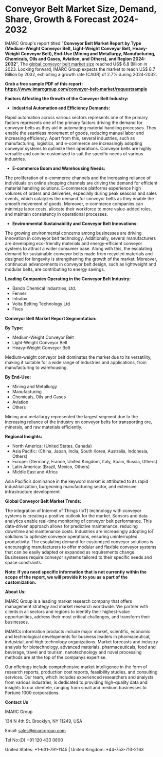 ﻿# **Conveyor Belt Market Size, Demand, Share, Growth & Forecast 2024-2032**
IMARC Group's report titled "**Conveyor Belt Market Report by Type (Medium-Weight Conveyor Belt, Light-Weight Conveyor Belt, Heavy-Weight Conveyor Belt), End-Use (Mining and Metallurgy, Manufacturing, Chemicals, Oils and Gases, Aviation, and Others), and Region 2024-2032**", The [global conveyor belt market size](https://www.imarcgroup.com/conveyor-belt-market) reached US$ 6.8 Billion in 2023. Looking forward, IMARC Group expects the market to reach US$ 8.7 Billion by 2032, exhibiting a growth rate (CAGR) of 2.7% during 2024-2032.

**Grab a free sample PDF of this report: <https://www.imarcgroup.com/conveyor-belt-market/requestsample>**

**Factors Affecting the Growth of the Conveyor Belt Industry:**

- **Industrial Automation and Efficiency Demands:**

Rapid automation across various sectors represents one of the primary factors represents one of the primary factors driving the demand for conveyor belts as they aid in automating material handling processes. They enable the seamless movement of goods, reducing manual labor and increasing efficiency. Apart from this, several industries, such as manufacturing, logistics, and e-commerce are increasingly adopting conveyor systems to optimize their operations. Conveyor belts are highly versatile and can be customized to suit the specific needs of various industries.

- **E-commerce Boom and Warehousing Needs:** 

The proliferation of e-commerce channels and the increasing reliance of individuals on online shopping channels are driving the demand for efficient material handling solutions. E-commerce platforms experience high volumes of orders and deliveries, especially during peak seasons and sales events, which catalyzes the demand for conveyor belts as they enable the smooth movement of goods. Moreover, e-commerce companies can minimize labor costs, allocate their workforce to more value-added roles, and maintain consistency in operational processes.

- **Environmental Sustainability and Conveyor Belt Innovations:**

The growing environmental concerns among businesses are driving innovation in conveyor belt technology. Additionally, several manufacturers are developing eco-friendly materials and energy-efficient conveyor systems to attract a wider consumer base. Along with this, the escalating demand for sustainable conveyor belts made from recycled materials and designed for longevity is strengthening the growth of the market. Moreover, continuous advancements in conveyor belt design, such as lightweight and modular belts, are contributing to energy savings.

**Leading Companies Operating in the Conveyor Belt Industry:**

- Bando Chemical Industries, Ltd.
- Fenner
- Intralox
- Volta Belting Technology Ltd
- Fives

**Conveyor Belt Market Report Segmentation:**

**By Type:**

- Medium-Weight Conveyor Belt
- Light-Weight Conveyor Belt
- Heavy-Weight Conveyor Belt

Medium-weight conveyor belt dominates the market due to its versatility, making it suitable for a wide range of industries and applications, from manufacturing to warehousing.

**By End-Use:**

- Mining and Metallurgy
- Manufacturing
- Chemicals, Oils and Gases
- Aviation
- Others

Mining and metallurgy represented the largest segment due to the increasing reliance of the industry on conveyor belts for transporting ore, minerals, and raw materials efficiently.

**Regional Insights:**

- North America: (United States, Canada)
- Asia Pacific: (China, Japan, India, South Korea, Australia, Indonesia, Others)
- Europe: (Germany, France, United Kingdom, Italy, Spain, Russia, Others)
- Latin America: (Brazil, Mexico, Others)
- Middle East and Africa

Asia Pacific’s dominance in the keyword market is attributed to its rapid industrialization, burgeoning manufacturing sector, and extensive infrastructure development.

**Global Conveyor Belt Market Trends:**

The integration of Internet of Things (IoT) technology with conveyor systems is creating a positive outlook for the market. Sensors and data analytics enable real-time monitoring of conveyor belt performance. This data-driven approach allows for predictive maintenance, reducing downtime and maintenance costs. Industries are increasingly adopting IoT solutions to optimize conveyor operations, ensuring uninterrupted productivity. The escalating demand for customized conveyor solutions is encouraging manufacturers to offer modular and flexible conveyor systems that can be easily adapted or expanded as requirements change. Businesses require conveyor systems tailored to their specific needs and space constraints.

**Note: If you need specific information that is not currently within the scope of the report, we will provide it to you as a part of the customization.**

**About Us:**

IMARC Group is a leading market research company that offers management strategy and market research worldwide. We partner with clients in all sectors and regions to identify their highest-value opportunities, address their most critical challenges, and transform their businesses.

IMARCs information products include major market, scientific, economic and technological developments for business leaders in pharmaceutical, industrial, and high technology organizations. Market forecasts and industry analysis for biotechnology, advanced materials, pharmaceuticals, food and beverage, travel and tourism, nanotechnology and novel processing methods are at the top of the companys expertise.

Our offerings include comprehensive market intelligence in the form of research reports, production cost reports, feasibility studies, and consulting services. Our team, which includes experienced researchers and analysts from various industries, is dedicated to providing high-quality data and insights to our clientele, ranging from small and medium businesses to Fortune 1000 corporations.

**Contact Us**

IMARC Group

134 N 4th St. Brooklyn, NY 11249, USA

Email: sales@imarcgroup.com

Tel No:(D) +91 120 433 0800

United States: +1-631-791-1145 | United Kingdom: +44-753-713-2163
